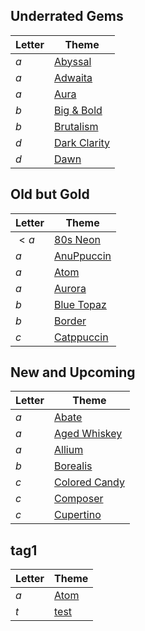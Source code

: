 ## Underrated Gems

|Letter|Theme|
|---|---|
|$a$|[Abyssal](./a/abyssal.md)|
|$a$|[Adwaita](./a/adwaita.md)|
|$a$|[Aura](./a/aura.md)|
|$b$|[Big & Bold](./b/big-bold.md)|
|$b$|[Brutalism](./b/brutalism.md)|
|$d$|[Dark Clarity](./d/dark-clarity.md)|
|$d$|[Dawn](./d/dawn.md)|

## Old but Gold

|Letter|Theme|
|---|---|
|$<a$|[80s Neon](./_a/80s-neon.md)|
|$a$|[AnuPpuccin](./a/anuppuccin.md)|
|$a$|[Atom](./a/atom.md)|
|$a$|[Aurora](./a/aurora.md)|
|$b$|[Blue Topaz](./b/blue-topaz.md)|
|$b$|[Border](./b/border.md)|
|$c$|[Catppuccin](./c/catppuccin.md)|

## New and Upcoming

|Letter|Theme|
|---|---|
|$a$|[Abate](./a/abate.md)|
|$a$|[Aged Whiskey](./a/aged-whiskey.md)|
|$a$|[Allium](./a/allium.md)|
|$b$|[Borealis](./b/borealis.md)|
|$c$|[Colored Candy](./c/colored-candy.md)|
|$c$|[Composer](./c/composer.md)|
|$c$|[Cupertino](./c/cupertino.md)|

## tag1

|Letter|Theme|
|---|---|
|$a$|[Atom](./a\atom.md)|
|$t$|[test](./t\test.md)|
